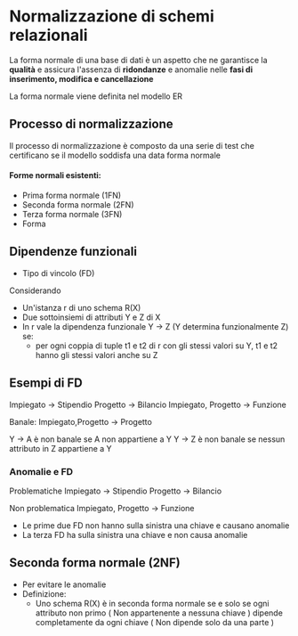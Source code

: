 # Normalizzazione di schemi relazionali

La forma normale di una base di dati è un aspetto che ne garantisce la **qualità** e assicura l'assenza di **ridondanze** e anomalie nelle **fasi di inserimento, modifica e cancellazione**

La forma normale viene definita nel modello ER

## Processo di normalizzazione

Il processo di normalizzazione è composto da una serie di test che certificano se il modello soddisfa una data forma normale

#### Forme normali esistenti:
- Prima forma normale (1FN)
- Seconda forma normale (2FN)
- Terza forma normale (3FN)
- Forma 

## Dipendenze funzionali
- Tipo di vincolo (FD)

Considerando 
- Un'istanza r di uno schema R(X)
- Due sottoinsiemi di attributi Y e Z di X
- In r vale la dipendenza funzionale Y -> Z (Y determina funzionalmente Z) se:
	- per ogni coppia di tuple t1 e t2 di r con gli stessi valori su Y, t1 e t2 hanno gli stessi valori anche su Z


## Esempi di FD

Impiegato -> Stipendio
Progetto -> Bilancio
Impiegato, Progetto -> Funzione

Banale: Impiegato,Progetto -> Progetto

Y -> A è non banale se A non appartiene a Y
Y -> Z è non banale se nessun attributo in Z appartiene a Y

### Anomalie e FD

Problematiche
Impiegato -> Stipendio
Progetto -> Bilancio

Non problematica
Impiegato, Progetto -> Funzione

- Le prime due FD non hanno sulla sinistra una chiave e causano anomalie
- La terza FD ha sulla sinistra una chiave e non causa anomalie

## Seconda forma normale (2NF)

- Per evitare le anomalie
- Definizione:
	- Uno schema R(X) è in seconda forma normale se e solo se ogni attributo non primo ( Non appartenente a nessuna chiave )
	 dipende completamente da ogni chiave ( Non dipende solo da una parte ) 
<!--stackedit_data:
eyJoaXN0b3J5IjpbLTE0Mjg5NzI0MTRdfQ==
-->